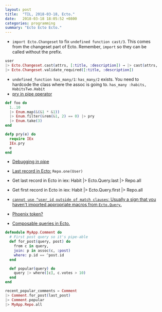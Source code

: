 ```yaml
---
layout: post
title:  "TIL, 2018-03-18, Ecto."
date:   2018-03-18 18:05:52 +0800
categories: programming
summary: "Ecto Ecto Ecto."
---
```


- `import Ecto.Changeset` to fix `undefined function cast/3`. This comes from the changeset part of Ecto. Remember, `import` so they can be called without the prefix.

``` elixir
user
|> Ecto.Changeset.cast(attrs, [:title, :description]) → |> cast(attrs, [:title, :description])
|> Ecto.Changeset.validate_required([:title, :description])
```

- `undefined_function has_many/1`: `has_many/2` exists.  You need to hardcode the class where the assoc is going to. `has_many :habits, HabitsTwo.Habit`
- [pry in pipe operator](https://www.codeday.top/2017/09/20/44455.html)

``` elixir
def foo do
  1..10
  |> Enum.map(&(&1 * &1))
  |> Enum.filter(&rem(&1, 2) == 0) |> pry
  |> Enum.take(3)
end

defp pry(e) do
  require IEx
  IEx.pry
  e
end

```

- [Debugging in pipe](http://minhajuddin.com/2016/05/20/elixir-io-inspect-to-debug-pipelines/)
- [Last record in Ecto:](https://til.hashrocket.com/posts/388b0870c7-get-the-last-record-with-ecto) `Repo.one(User)`

- Get last record in Ecto in iex: Habit |> Ecto.Query.last |> Repo.all
- Get first record in Ecto in iex: Habit |> Ecto.Query.first |> Repo.all
- [`cannot use ^user_id outside of match clauses`: Usually a sign that you haven't imported appropriate macros from `Ecto.Query`.](https://stackoverflow.com/questions/38844103/cannot-use-xxx-outside-of-match-clauses)
- [Phoenix token?](https://hexdocs.pm/phoenix/Phoenix.Token.html)
- [Composable queries in Ecto.](https://blog.drewolson.org/composable-queries-ecto/)

``` elixir
defmodule MyApp.Comment do
  # First post query so it's pipe-able
  def for_post(query, post) do
    from c in query,
    join: p in assoc(c, :post)
    where: p.id == ^post.id
  end

  def popular(query) do
    query |> where([c], c.votes > 10)
  end
end

recent_popular_comments = Comment
|> Comment.for_post(last_post)
|> Comment.popular
|> MyApp.Repo.all
```
